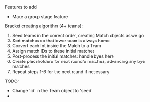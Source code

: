 Features to add:
- Make a group stage feature

Bracket creating algorithm (4+ teams):
1. Seed teams in the correct order, creating Match objects as we go
2. Sort matches so that lower team is always home
3. Convert each Int inside the Match to a Team
4. Assign match IDs to these initial matches
5. Post-process the initial matches: handle byes here
6. Create placeholders for next round's matches, advancing any bye matches
7. Repeat steps 1-6 for the next round if necessary 

TODO:
- Change 'id' in the Team object to 'seed'
- 